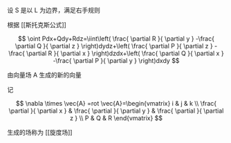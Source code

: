 ---
---

设 S 是以 L 为边界，满足右手规则

根据 [[斯托克斯公式]]

$$
\oint Pdx+Qdy+Rdz=\iint\left( \frac{ \partial R }{ \partial y } -\frac{ \partial Q }{ \partial z }  \right)dydz+\left( \frac{ \partial P }{ \partial z } -\frac{ \partial R }{ \partial x }  \right)dzdx+\left( \frac{ \partial Q }{ \partial x } -\frac{ \partial P }{ \partial y }  \right)dxdy
$$

由向量场 A 生成的新的向量

记

$$
\nabla \times \vec{A} =rot \vec{A}=\begin{vmatrix}
i & j & k \\
\frac{ \partial }{ \partial x }  & \frac{ \partial  }{ \partial y }  & \frac{ \partial  }{ \partial z }  \\
P & Q & R
\end{vmatrix}
$$

生成的场称为 [[旋度场]]

